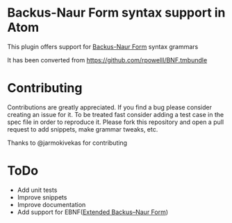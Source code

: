 # Backus-Naur Form syntax support in Atom

This plugin offers support for [Backus-Naur Form](http://en.wikipedia.org/wiki/Backus–Naur_Form) syntax grammars

It has been converted from https://github.com/rpowelll/BNF.tmbundle

# Contributing

Contributions are greatly appreciated.
If you find a bug please consider creating an issue for it. To be treated fast consider adding a test case in the spec file in order to reproduce it.
Please fork this repository and open a pull request to add snippets, make grammar tweaks, etc.

Thanks to @jarmokivekas for contributing

# ToDo

  * Add unit tests
  * Improve snippets
  * Improve documentation
  * Add support for EBNF([Extended Backus–Naur Form](http://en.wikipedia.org/wiki/Extended_Backus–Naur_Form))
